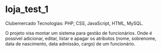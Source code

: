 # loja_test_1
Clubemercado
Tecnologias: PHP, CSS, JavaScript, HTML, MySQL.

O projeto visa montar um sistema para gestão de funcionários. Onde é possível adicionar, editar, listar e apagar os atributos (nome, sobrenome, data de nascimento, data admissão, cargo) de um funcionário.
